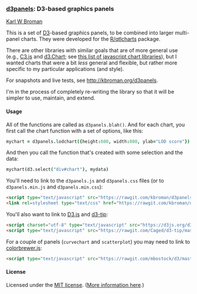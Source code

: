 ### [d3panels](http://kbroman.org/d3panels): D3-based graphics panels

[Karl W Broman](http://kbroman.org)

This is a set of [D3](http://d3js.org)-based graphics panels, to
be combined into larger multi-panel charts.  They were developed for
the [R/qtlcharts](http://kbroman.org/qtlcharts) package.

There are other libraries with similar goals that are of more general
use (e.g., [C3.js](http://c3js.org) and
[d3.Chart](http://misoproject.com/d3-chart/); see
[this list of javascript chart libraries](http://blog.webkid.io/javascript-chart-libraries/)),
but I wanted charts that were a bit _less_ general and flexible, but
rather more specific to my particular applications (and style).

For snapshots and live tests, see <http://kbroman.org/d3panels>.

I'm in the process of completely re-writing the library so that it
will be simpler to use, maintain, and extend.

#### Usage

All of the functions are called as `d3panels.blah()`.  And for each
chart, you first call the chart function with a set of options, like
this:

```coffeescript
mychart = d3panels.lodchart({height:600, width:800, ylab="LOD score"})
```

And then you call the function that's created with some selection and
the data:

```coffeescript
mychart(d3.select("div#chart"), mydata)
```

You'll need to link to the `d3panels.js` and `d3panels.css` files (or
to `d3panels.min.js` and `d3panels.min.css`):

```html
<script type="text/javascript" src="https://rawgit.com/kbroman/d3panels/master/d3panels.js"></script>
<link rel=stylesheet type="text/css" href="https://rawgit.com/kbroman/d3panels/master/d3panels.css">
```

You'll also want to link to [D3.js](https://d3js.org) and
[d3-tip](https://github.com/Caged/d3-tip):

```html
<script charset="utf-8" type="text/javascript" src="https://d3js.org/d3.v3.min.js"></script>
<script type="text/javascript" src="https://rawgit.com/Caged/d3-tip/master/index.js"></script>
```

For a couple of panels (`curvechart` and `scatterplot`) you may need
to link to [colorbrewer.js](https://github.com/mbostock/d3/blob/master/lib/colorbrewer/colorbrewer.js):

```html
<script type="text/javascript" src="https://rawgit.com/mbostock/d3/master/lib/colorbrewer/colorbrewer.js"></script>
```

#### License

Licensed under the
[MIT license](License.md). ([More information here](http://en.wikipedia.org/wiki/MIT_License).)
